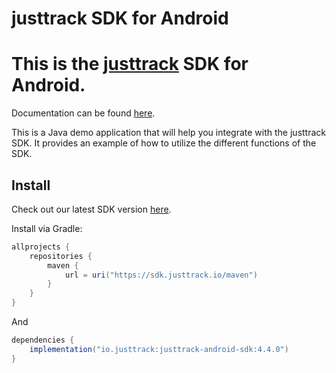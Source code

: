 # justtrack SDK for Android

This is the [justtrack](https://justtrack.io/) SDK for Android.
==========

Documentation can be found [here](https://docs.justtrack.io/sdk/android-sdk-readme).

This is a Java demo application that will help you integrate with the justtrack SDK. It provides an
example of how to utilize the different functions of the SDK.

Install
--------
Check out our latest SDK version [here](https://docs.justtrack.io/sdk/android-sdk-readme/android-sdk-changelog).

Install via Gradle:
```groovy
allprojects {
    repositories {
        maven {
            url = uri("https://sdk.justtrack.io/maven")
        }
    }
}
```
And 
```groovy
dependencies {
    implementation("io.justtrack:justtrack-android-sdk:4.4.0")
}
```